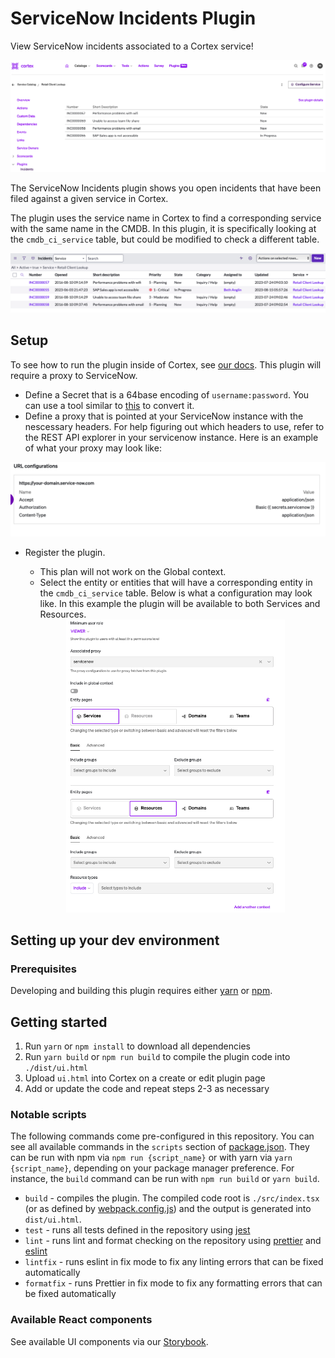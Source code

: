 # ServiceNow Incidents Plugin

View ServiceNow incidents associated to a Cortex service!

<div align="center"><img src="img/incidents_cortex.png" width="550" /></div>

The ServiceNow Incidents plugin shows you open incidents that have been filed against a given service in Cortex.

The plugin uses the service name in Cortex to find a corresponding service with the same name in the CMDB. In this plugin, it is specifically looking at the `cmdb_ci_service` table, but could be modified to check a different table.

<div align="center"><img src="img/incidents_snow.png" width="550" /></div>

## Setup

To see how to run the plugin inside of Cortex, see [our docs](https://docs.cortex.io/docs/plugins). This plugin will require a proxy to ServiceNow.
* Define a Secret that is a 64base encoding of `username:password`. You can use a tool similar to [this](https://www.debugbear.com/basic-auth-header-generator) to convert it.
* Define a proxy that is pointed at your ServiceNow instance with the nescessary headers. For help figuring out which headers to use, refer to the REST API explorer in your servicenow instance. Here is an example of what your proxy may look like:
 
<div align="center"><img src="img/proxy_changes.png" width="550" /></div>

- Register the plugin.
  - This plan will not work on the Global context.
  - Select the entity or entities that will have a corresponding entity in the `cmdb_ci_service` table. Below is what a configuration may look like. In this example the plugin will be available to both Services and Resources.

  <div align="center"><img src="img/snow_changes_config.png" width="350" /></div>

## Setting up your dev environment

### Prerequisites

Developing and building this plugin requires either [yarn](https://classic.yarnpkg.com/lang/en/docs/install/) or [npm](https://docs.npmjs.com/downloading-and-installing-node-js-and-npm).

## Getting started

1. Run `yarn` or `npm install` to download all dependencies
2. Run `yarn build` or `npm run build` to compile the plugin code into `./dist/ui.html`
3. Upload `ui.html` into Cortex on a create or edit plugin page
4. Add or update the code and repeat steps 2-3 as necessary

### Notable scripts

The following commands come pre-configured in this repository. You can see all available commands in the `scripts` section of [package.json](./package.json). They can be run with npm via `npm run {script_name}` or with yarn via `yarn {script_name}`, depending on your package manager preference. For instance, the `build` command can be run with `npm run build` or `yarn build`.

- `build` - compiles the plugin. The compiled code root is `./src/index.tsx` (or as defined by [webpack.config.js](webpack.config.js)) and the output is generated into `dist/ui.html`.
- `test` - runs all tests defined in the repository using [jest](https://jestjs.io/)
- `lint` - runs lint and format checking on the repository using [prettier](https://prettier.io/) and [eslint](https://eslint.org/)
- `lintfix` - runs eslint in fix mode to fix any linting errors that can be fixed automatically
- `formatfix` - runs Prettier in fix mode to fix any formatting errors that can be fixed automatically

### Available React components

See available UI components via our [Storybook](https://cortexapps.github.io/plugin-core/).
